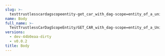 ```yaml
---
slug: >-
  testtrustlesscardagscopeentity-get_car_with_dag-scope=entity_of_a_unixfs_file_(accept_header)-body
name: Body
full_name: >-
  TestTrustlessCarDagScopeEntity/GET_CAR_with_dag-scope=entity_of_a_UnixFS_file_(Accept_Header)/Body
versions:
  - dev-44b0eaa-dirty
  - v0.0.2
title: Body
---
```


